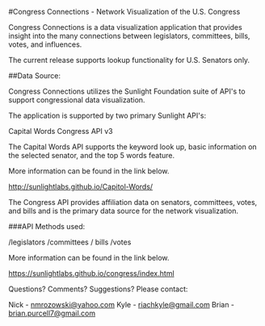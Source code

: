 #Congress Connections - Network Visualization of the U.S. Congress

Congress Connections is a data visualization application that provides insight into the many connections between legislators, committees, bills, votes, and influences.  

The current release supports lookup functionality for U.S. Senators only. 


##Data Source:

Congress Connections utilizes the Sunlight Foundation suite of API's to support congressional data visualization.

The application is supported by two primary Sunlight API's:

Capital Words
Congress API v3


The Capital Words API supports the keyword look up, basic information on the selected senator, and the top 5 words feature.

More information can be found in the link below.

http://sunlightlabs.github.io/Capitol-Words/

The Congress API provides affiliation data on senators, committees, votes, and bills and is the primary data source for the network visualization.   

###API Methods used:

/legislators
/committees
/ bills
/votes

More information can be found in the link below.

https://sunlightlabs.github.io/congress/index.html

Questions? Comments? Suggestions? Please contact:

Nick - nmrozowski@yahoo.com
Kyle - riachkyle@gmail.com
Brian - brian.purcell7@gmail.com
